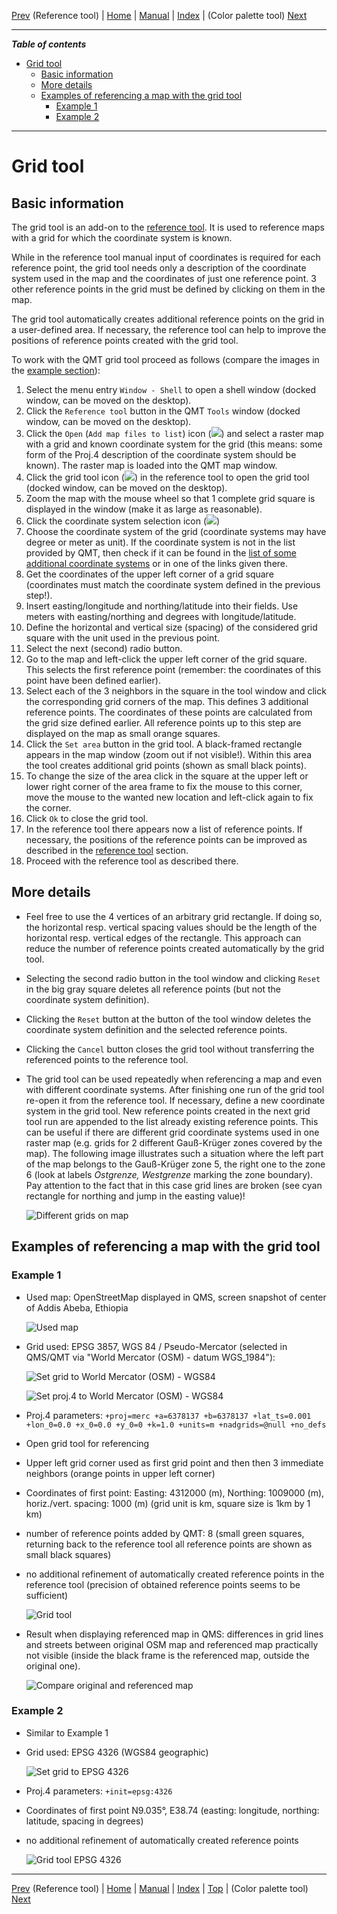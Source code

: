[Prev](ReferenceTool) (Reference tool) | [Home](QMTHome) | [Manual](QMTDocMain) | [Index](QMTAxAdvIndex) | (Color palette tool) [Next](PaletteTool)
- - -

***Table of contents***

* [Grid tool](#grid-tool)
    * [Basic information](#basic-information)
    * [More details](#more-details)
    * [Examples of referencing a map with the grid tool](#examples-of-referencing-a-map-with-the-grid-tool)
        * [Example 1](#example-1)
        * [Example 2](#example-2)

* * * * * * * * * *
 
# Grid tool

## Basic information

The grid tool is an add-on to the [reference tool](ReferenceTool). It is used to reference maps with a grid for which the coordinate system is known.

While in the reference tool manual input of coordinates is required for each reference point, the grid tool needs only a description of the coordinate system
used in the map and the coordinates of just one reference point. 3 other reference points in the grid must be defined by clicking on them in the map.

The grid tool automatically creates additional reference points on the grid in a user-defined area. If necessary, the reference tool can help
to improve the positions of reference points created with the grid tool.

To work with the QMT grid tool proceed as follows (compare the images in the [example section](#user-content-examples-of-referencing-a-map-with-the-grid-tool)):

1. Select the menu entry `Window - Shell` to open a shell window (docked window, can be moved on the desktop).
1. Click the `Reference tool` button in the QMT `Tools` window (docked window, can be moved on the desktop).
1. Click the `Open` (`Add map files to list`) icon (![](QMapTool/images/PathBlue.png)) and select a raster map with a grid and known coordinate system for the grid (this means: some
   form of the Proj.4 description of the coordinate system should be known). 
   The raster map is loaded into the QMT map window.
1. Click the grid tool icon (![](QMapTool/images/GridTool.png)) in the reference tool to open the grid tool (docked window, can be moved on the desktop).
1. Zoom the map with the mouse wheel so that 1 complete grid square is displayed in the window (make it as large as reasonable).
1. Click the coordinate system selection icon (![](QMapTool/images/GridWizzard.png))
1. Choose the coordinate system of the grid (coordinate systems may have degree or meter as unit). If the coordinate system is not in the list provided by QMT, then
   check if it can be found in the [list of some additional coordinate systems](EpsgOverview) or in one of the links given there.
1. Get the coordinates of the upper left corner of a grid square (coordinates must match the coordinate system defined in the previous step!).
1. Insert easting/longitude and northing/latitude into their fields. Use meters with easting/northing and degrees with longitude/latitude.
1. Define the horizontal and vertical size (spacing) of the considered grid square with the unit used in the previous point.
1. Select the next (second) radio button.
1. Go to the map and left-click the upper left corner of the grid square. This selects the first reference point (remember: the coordinates of this point 
   have been defined earlier). 
1. Select each of the 3 neighbors in the square in the tool window and click the corresponding grid corners of the map. This defines 3
   additional reference points. The coordinates of these points are calculated from the grid size defined earlier. All reference points up to this step are
   displayed on the map as small orange squares.
1. Click the `Set area` button in the grid tool. A black-framed rectangle appears in the map window (zoom out if not visible!). Within this area
   the tool creates additional grid points (shown as small black points).
1. To change the size of the area click in the square at the upper left or lower right corner of the area frame to fix the mouse to this corner,
   move the mouse to the wanted new location and left-click again to fix the corner.
1. Click `Ok` to close the grid tool.
1. In the reference tool there appears now a list of reference points. If necessary, the positions of the reference points can be improved as described in the
   [reference tool](ReferenceTool) section.
1. Proceed with the reference tool as described there.

## More details

* Feel free to use the 4 vertices of an arbitrary grid rectangle. If doing so, the horizontal resp. vertical spacing values should be the length of the horizontal resp. vertical
  edges of the rectangle. This approach can reduce the number of reference points created automatically by the grid tool. 
* Selecting the second radio button in the tool window and clicking `Reset` in the big gray square deletes all reference points (but not the coordinate system definition).
* Clicking the `Reset` button at the button of the tool window deletes the coordinate system definition and the selected reference points.
* Clicking the `Cancel` button closes the grid tool without transferring the referenced points to the reference tool.
* The grid tool can be used repeatedly when referencing a map and even with different coordinate systems. After finishing one run of the grid tool re-open it from
  the reference tool. If necessary, define a new coordinate system in the grid tool. New reference points created in the next grid tool run are appended to the 
  list already existing reference points. This can be useful
  if there are different grid coordinate systems used in one raster map (e.g. grids for 2 different Gauß-Krüger zones covered by the map). The following image 
  illustrates such a situation where the left part of the map belongs to the Gauß-Krüger zone 5, the right one to the zone 6 (look at labels _Ostgrenze, Westgrenze_ marking the
  zone boundary). Pay attention to the fact that in this
  case grid lines are broken (see cyan rectangle for northing and jump in the easting value)!
  
    ![Different grids on map](QMapTool/images/GridChange.jpg "Different grids on 1 map")

## Examples of referencing a map with the grid tool

### Example 1

* Used map: OpenStreetMap displayed in QMS, screen snapshot of center of Addis Abeba, Ethiopia

    ![Used map](QMapTool/images/ETH_Map.jpg "Used map")

* Grid used: EPSG 3857,  WGS 84 / Pseudo-Mercator (selected in QMS/QMT via "World Mercator (OSM) - datum WGS_1984"):

    ![Set grid to World Mercator (OSM) - WGS84](QMapTool/images/ETH_GridSetting.jpg "Set grid to World Mercator (OSM) - WGS84")

    ![Set proj.4 to World Mercator (OSM) - WGS84](QMapTool/images/ETH_GridSetting1.jpg "Set proj.4 to World Mercator (OSM) - WGS84")

* Proj.4 parameters: `+proj=merc +a=6378137 +b=6378137 +lat_ts=0.001 +lon_0=0.0 +x_0=0.0 +y_0=0 +k=1.0 +units=m +nadgrids=@null +no_defs` 
* Open grid tool for referencing
* Upper left grid corner used as first grid point and then then 3 immediate neighbors (orange points in upper left corner)
* Coordinates of first point: Easting: 4312000 (m), Northing: 1009000 (m), horiz./vert. spacing: 1000 (m) (grid unit is km, square size is 1km by 1 km)
* number of reference points added by QMT: 8 (small green squares, returning back to the reference tool all reference points are shown as small black squares)
* no additional refinement of automatically created reference points in the reference tool (precision of obtained reference points seems to be sufficient)

    ![Grid tool](QMapTool/images/ETH_GridTool.jpg "Grid tool")


* Result when displaying referenced map in QMS: differences in grid lines and streets between original OSM map and referenced map practically not visible
  (inside the black frame is the referenced map, outside the original one).

    ![Compare original and referenced map](QMapTool/images/ETH_ReferencedMap.jpg "Compare original and referenced map")
    
### Example 2

* Similar to Example 1
* Grid used: EPSG 4326 (WGS84 geographic)

     ![Set grid to EPSG 4326](QMapTool/images/ETH_ReferenceMap1.jpg "Set grid to EPSG:4326")

* Proj.4 parameters: `+init=epsg:4326`
* Coordinates of first point N9.035°, E38.74 (easting: longitude, northing: latitude, spacing in degrees)
* no additional refinement of automatically created reference points

    ![Grid tool EPSG 4326](QMapTool/images/ETH_GridTool4326.jpg "Grid tool EPSG 4326")
    
- - -
[Prev](ReferenceTool) (Reference tool) | [Home](QMTHome) | [Manual](QMTDocMain) | [Index](QMTAxAdvIndex) | [Top](#) | (Color palette tool) [Next](PaletteTool)
